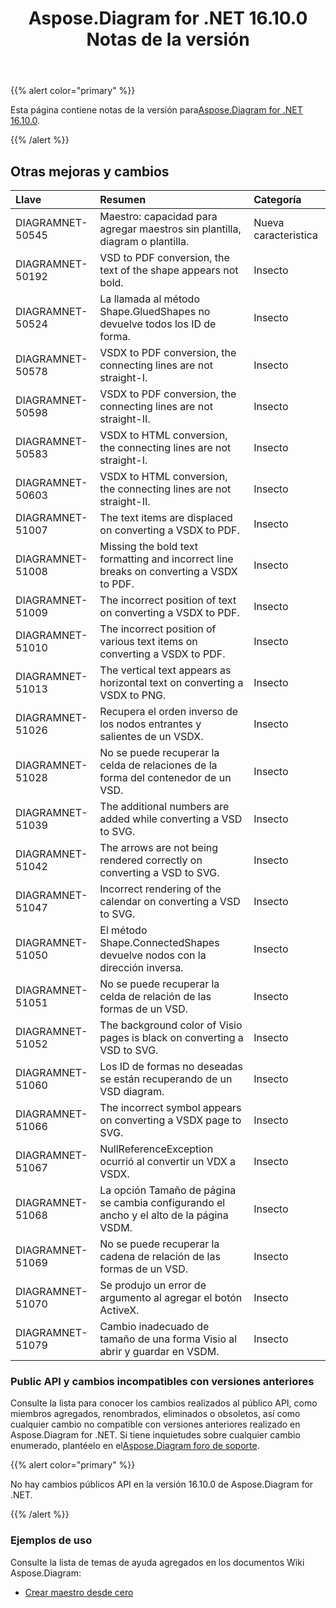 ﻿---
title: Aspose.Diagram for .NET 16.10.0 Notas de la versión
type: docs
weight: 30
url: /es/net/aspose-diagram-for-net-16-10-0-release-notes/
---
{{% alert color="primary" %}} 

 Esta página contiene notas de la versión para[Aspose.Diagram for .NET 16.10.0](https://www.nuget.org/packages/Aspose.Diagram/16.10.0).

{{% /alert %}} 
## **Otras mejoras y cambios**

|**Llave**|**Resumen**|**Categoría**|
|:- |:- |:- |
|DIAGRAMNET-50545|Maestro: capacidad para agregar maestros sin plantilla, diagram o plantilla.|Nueva caracteristica|
|DIAGRAMNET-50192|VSD to PDF conversion, the text of the shape appears not bold.|Insecto|
|DIAGRAMNET-50524|La llamada al método Shape.GluedShapes no devuelve todos los ID de forma.|Insecto|
|DIAGRAMNET-50578|VSDX to PDF conversion, the connecting lines are not straight-I.|Insecto|
|DIAGRAMNET-50598|VSDX to PDF conversion, the connecting lines are not straight-II.|Insecto|
|DIAGRAMNET-50583|VSDX to HTML conversion, the connecting lines are not straight-I.|Insecto|
|DIAGRAMNET-50603|VSDX to HTML conversion, the connecting lines are not straight-II.|Insecto|
|DIAGRAMNET-51007|The text items are displaced on converting a VSDX to PDF.|Insecto|
|DIAGRAMNET-51008|Missing the bold text formatting and incorrect line breaks on converting a VSDX to PDF.|Insecto|
|DIAGRAMNET-51009|The incorrect position of text on converting a VSDX to PDF.|Insecto|
|DIAGRAMNET-51010|The incorrect position of various text items on converting a VSDX to PDF.|Insecto|
|DIAGRAMNET-51013|The vertical text appears as horizontal text on converting a VSDX to PNG.|Insecto|
|DIAGRAMNET-51026|Recupera el orden inverso de los nodos entrantes y salientes de un VSDX.|Insecto|
|DIAGRAMNET-51028|No se puede recuperar la celda de relaciones de la forma del contenedor de un VSD.|Insecto|
|DIAGRAMNET-51039|The additional numbers are added while converting a VSD to SVG.|Insecto|
|DIAGRAMNET-51042|The arrows are not being rendered correctly on converting a VSD to SVG.|Insecto|
|DIAGRAMNET-51047|Incorrect rendering of the calendar on converting a VSD to SVG.|Insecto|
|DIAGRAMNET-51050|El método Shape.ConnectedShapes devuelve nodos con la dirección inversa.|Insecto|
|DIAGRAMNET-51051|No se puede recuperar la celda de relación de las formas de un VSD.|Insecto|
|DIAGRAMNET-51052|The background color of Visio pages is black on converting a VSD to SVG.|Insecto|
|DIAGRAMNET-51060|Los ID de formas no deseadas se están recuperando de un VSD diagram.|Insecto|
|DIAGRAMNET-51066|The incorrect symbol appears on converting a VSDX page to SVG.|Insecto|
|DIAGRAMNET-51067|NullReferenceException ocurrió al convertir un VDX a VSDX.|Insecto|
|DIAGRAMNET-51068|La opción Tamaño de página se cambia configurando el ancho y el alto de la página VSDM.|Insecto|
|DIAGRAMNET-51069|No se puede recuperar la cadena de relación de las formas de un VSD.|Insecto|
|DIAGRAMNET-51070|Se produjo un error de argumento al agregar el botón ActiveX.|Insecto|
|DIAGRAMNET-51079|Cambio inadecuado de tamaño de una forma Visio al abrir y guardar en VSDM.|Insecto|
### **Public API y cambios incompatibles con versiones anteriores**
Consulte la lista para conocer los cambios realizados al público API, como miembros agregados, renombrados, eliminados o obsoletos, así como cualquier cambio no compatible con versiones anteriores realizado en Aspose.Diagram for .NET. Si tiene inquietudes sobre cualquier cambio enumerado, plantéelo en el[Aspose.Diagram foro de soporte](https://forum.aspose.com/c/diagram/17).

{{% alert color="primary" %}} 

No hay cambios públicos API en la versión 16.10.0 de Aspose.Diagram for .NET.

{{% /alert %}} 
### **Ejemplos de uso**
Consulte la lista de temas de ayuda agregados en los documentos Wiki Aspose.Diagram:

- [Crear maestro desde cero](/diagram/es/net/working-with-masters/#create-master-from-scratch)
